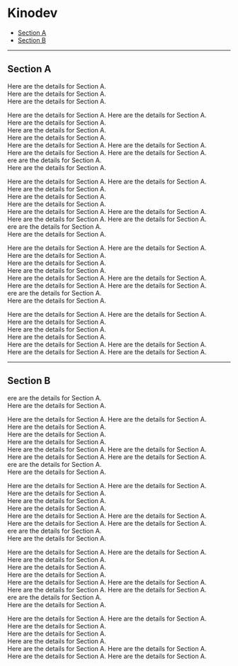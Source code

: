 # Kinodev

- [Section A](#section-a)  
- [Section B](#section-b)  

---

## Section A


Here are the details for Section A.  
Here are the details for Section A.  
Here are the details for Section A.  

Here are the details for Section A.  Here are the details for Section A.  
Here are the details for Section A.  
Here are the details for Section A.  
Here are the details for Section A.  
Here are the details for Section A.  Here are the details for Section A.  
Here are the details for Section A.  Here are the details for Section A.  
ere are the details for Section A.  
Here are the details for Section A.  

Here are the details for Section A.  Here are the details for Section A.  
Here are the details for Section A.  
Here are the details for Section A.  
Here are the details for Section A.  
Here are the details for Section A.  Here are the details for Section A.  
Here are the details for Section A.  Here are the details for Section A.  
ere are the details for Section A.  
Here are the details for Section A.  

Here are the details for Section A.  Here are the details for Section A.  
Here are the details for Section A.  
Here are the details for Section A.  
Here are the details for Section A.  
Here are the details for Section A.  Here are the details for Section A.  
Here are the details for Section A.  Here are the details for Section A.  
ere are the details for Section A.  
Here are the details for Section A.  

Here are the details for Section A.  Here are the details for Section A.  
Here are the details for Section A.  
Here are the details for Section A.  
Here are the details for Section A.  
Here are the details for Section A.  Here are the details for Section A.  
Here are the details for Section A.  Here are the details for Section A.  

---

## Section B
ere are the details for Section A.  
Here are the details for Section A.  

Here are the details for Section A.  Here are the details for Section A.  
Here are the details for Section A.  
Here are the details for Section A.  
Here are the details for Section A.  
Here are the details for Section A.  Here are the details for Section A.  
Here are the details for Section A.  Here are the details for Section A.  
ere are the details for Section A.  
Here are the details for Section A.  

Here are the details for Section A.  Here are the details for Section A.  
Here are the details for Section A.  
Here are the details for Section A.  
Here are the details for Section A.  
Here are the details for Section A.  Here are the details for Section A.  
Here are the details for Section A.  Here are the details for Section A.  
ere are the details for Section A.  
Here are the details for Section A.  

Here are the details for Section A.  Here are the details for Section A.  
Here are the details for Section A.  
Here are the details for Section A.  
Here are the details for Section A.  
Here are the details for Section A.  Here are the details for Section A.  
Here are the details for Section A.  Here are the details for Section A.  
ere are the details for Section A.  
Here are the details for Section A.  

Here are the details for Section A.  Here are the details for Section A.  
Here are the details for Section A.  
Here are the details for Section A.  
Here are the details for Section A.  
Here are the details for Section A.  Here are the details for Section A.  
Here are the details for Section A.  Here are the details for Section A.  

  
